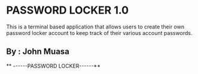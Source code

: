 # PASSWORD LOCKER 1.0
This is a terminal based application that allows users to create their own password locker account to keep track of their various account passwords.

## By : John Muasa

** ------PASSWORD LOCKER------**

